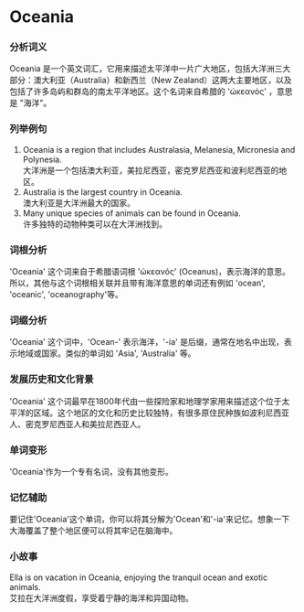 # Oceania

### 分析词义

  

Oceania 是一个英文词汇，它用来描述太平洋中一片广大地区，包括大洋洲三大部分：澳大利亚（Australia）和新西兰（New Zealand）这两大主要地区，以及包括了许多岛屿和群岛的南太平洋地区。这个名词来自希腊的 'ώκεανός' ，意思是 "海洋"。

  

### 列举例句

  

1.  Oceania is a region that includes Australasia, Melanesia, Micronesia and Polynesia.  
    大洋洲是一个包括澳大利亚，美拉尼西亚，密克罗尼西亚和波利尼西亚的地区。
2.  Australia is the largest country in Oceania.  
    澳大利亚是大洋洲最大的国家。
3.  Many unique species of animals can be found in Oceania.  
    许多独特的动物种类可以在大洋洲找到。

  

### 词根分析

  

'Oceania' 这个词来自于希腊语词根 'ώκεανός' (Oceanus)，表示海洋的意思。所以，其他与这个词根相关联并且带有海洋意思的单词还有例如 'ocean', 'oceanic', 'oceanography'等。

  

### 词缀分析

  

'Oceania' 这个词中，'Ocean-' 表示海洋，'-ia' 是后缀，通常在地名中出现，表示地域或国家。类似的单词如 'Asia', 'Australia' 等。

  

### 发展历史和文化背景

  

'Oceania' 这个词最早在1800年代由一些探险家和地理学家用来描述这个位于太平洋的区域。这个地区的文化和历史比较独特，有很多原住民种族如波利尼西亚人、密克罗尼西亚人和美拉尼西亚人。

  

### 单词变形

  

'Oceania'作为一个专有名词，没有其他变形。

  

### 记忆辅助

  

要记住'Oceania'这个单词，你可以将其分解为'Ocean'和'-ia'来记忆。想象一下大海覆盖了整个地区便可以将其牢记在脑海中。

  

### 小故事

  

Ella is on vacation in Oceania, enjoying the tranquil ocean and exotic animals.  
艾拉在大洋洲度假，享受着宁静的海洋和异国动物。
